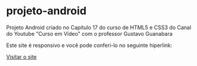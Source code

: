 # projeto-android
Projeto Android criado no Capítulo 17 do curso de HTML5 e CSS3 do Canal do Youtube "Curso em Vídeo" com o professor Gustavo Guanabara

Este site é responsivo e você pode conferi-lo no seguinte hiperlink:

<a href="https://halluz.github.io/projeto-android/index.html" target="_blank">Visitar o site</a>
